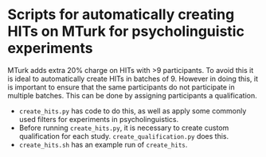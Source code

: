 # Scripts for automatically creating HITs on MTurk for psycholinguistic experiments

MTurk adds extra 20% charge on HITs with >9 participants. To avoid this it is ideal to automatically create HITs in batches of 9. 
However in doing this, it is important to ensure that the same participants do not participate in multiple batches. 
This can be done by assigning participants a qualification. 

* `create_hits.py` has code to do this, as well as apply some commonly used filters for experiments in psycholinguistics. 
* Before running `create_hits.py`, it is necessary to create custom qualification for each study. `create_qualification.py` does this. 
* `create_hits.sh` has an example run of `create_hits`. 
